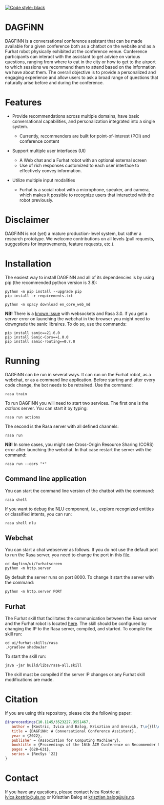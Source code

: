 <!-- [![codecov](https://codecov.io/gh/iai-group/dagfinn/branch/main/graph/badge.svg?token=NMXV7BGZT7)](https://codecov.io/gh/iai-group/dagfinn) -->

[![Code style: black](https://img.shields.io/badge/code%20style-black-000000.svg)](https://github.com/psf/black)

# DAGFiNN

DAGFiNN is a conversational conference assistant that can be made available for a given conference both as a chatbot on the website and as a Furhat robot physically exhibited at the conference venue. Conference participants can interact with the assistant to get advice on various questions, ranging from where to eat in the city or how to get to the airport to which sessions we recommend them to attend based on the information we have about them. The overall objective is to provide a personalized and engaging experience and allow users to ask a broad range of questions that naturally arise before and during the conference.

# Features

  * Provide recommendations across multiple domains, have basic conversational capabilities, and personalization integrated into a single system.
    - Currently, recommenders are built for point-of-interest (POI) and conference content

  * Support multiple user interfaces (UI)
    - A Web chat and a Furhat robot with an optional external screen
    - Use of rich responses customized to each user interface to effectively convey information.
  * Utilize multiple input modalities
    - Furhat is a social robot with a microphone, speaker, and camera, which makes it possible to recognize users that interacted with the robot previously.

# Disclaimer

DAGFiNN is not (yet) a mature production-level system, but rather a research prototype. We welcome contributions on all levels (pull requests, suggestions for improvements, feature requests, etc.).

# Installation

The easiest way to install DAGFiNN and all of its dependencies is by using pip (the recommended python version is 3.8):

```shell
python -m pip install --upgrade pip
pip install -r requirements.txt

python -m spacy download en_core_web_md
```

**NB!** There is a [known issue](https://forum.rasa.com/t/problem-with-websockets/49570) with websockets and Rasa 3.0. If you get a server error on launching the webchat in the browser you might need to downgrade the sanic libraires. To do so, use the commands:

```shell
pip install sanic==21.6.0
pip install Sanic-Cors==1.0.0
pip install sanic-routing==0.7.0
```

# Running

DAGFiNN can be run in several ways. It can run on the Furhat robot, as a webchat, or as a command line application. Before starting and after every code change, the bot needs to be retrained. Use the command:

```shell
rasa train
```

To run DAGFiNN you will need to start two services.
The first one is the _actions_ server. You can start it by typing:

```shell
rasa run actions
```

The second is the Rasa server with all defined channels:

```shell
rasa run
```

**NB!** In some cases, you might see Cross-Origin Resource Sharing (CORS) error after launching the webchat. In that case restart the server with the command:

```shell
rasa run --cors "*"
```

## Command line application

You can start the command line version of the chatbot with the command:

```shell
rasa shell
```

If you want to debug the NLU component, i.e., explore recognized entities or classified intents, you can run:

```shell
rasa shell nlu
```

## Webchat

You can start a chat webserver as follows. If you do not use the default port to run the Rasa server, you need to change the port in this [file](ui/furhat-screen/index.js).

```shell
cd dagfinn/ui/furhatscreen
python -m http.server
```

By default the server runs on port 8000. To change it start the server with the command:

```shell
python -m http.server PORT
```

## Furhat

The Furhat skill that facilitates the communication between the Rasa server and the Furhat robot is located [here](ui\furhat-skills). The skill should be configured by changing the IP to the Rasa server, compiled, and started. To compile the skill run:

```shell
cd ui/furhat-skills/rasa
./gradlew shadowJar
```

To start the skill run:

```shell
java -jar build/libs/rasa-all.skill
```

The skill must be compiled if the server IP changes or any Furhat skill modifications are made.

# Citation

If you are using this repository, please cite the following paper:

```bib
@inproceedings{10.1145/3523227.3551467,
   author = {Kostric, Ivica and Balog, Krisztian and Aresvik, T\o{}ll\o{}v Alexander and Bernard, Nolwenn and D\o{}rheim, Eyvinn Thu and Hantula, Pholit and Havn-S\o{}rensen, Sander and Henriksen, Rune and Hosseini, Hengameh and Khlybova, Ekaterina and Lajewska, Weronika and Mosand, Sindre Ekrheim and Orujova, Narmin},
   title = {DAGFiNN: A Conversational Conference Assistant},
   year = {2022},
   publisher = {Association for Computing Machinery},
   booktitle = {Proceedings of the 16th ACM Conference on Recommender Systems},
   pages = {628–631},
   series = {RecSys '22}
}
```

# Contact

If you have any questions, please contact Ivica Kostric at ivica.kostric@uis.no or Krisztian Balog at krisztian.balog@uis.no.
